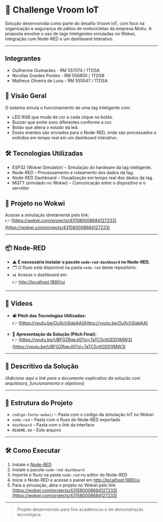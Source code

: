 # 🚀 Challenge Vroom IoT

Solução desenvolvida como parte do desafio Vroom IoT, com foco na organização e segurança de pátios de motocicletas da empresa Mottu. A proposta envolve o uso de tags inteligentes simuladas no Wokwi, integração com Node-RED e um dashboard interativo.

---

## Integrantes
- Guilherme Guimarães - RM 557074 / 1TDSA
- Nicollas Guedes Pontes - RM 556850 / 1TDSB
- Matheus Oliveira de Luna - RM 555547 / 1TDSA

## 📍 Visão Geral
O sistema simula o funcionamento de uma tag inteligente com:

- LED RGB que muda de cor a cada clique no botão.
- Buzzer que emite sons diferentes conforme a cor.
- Botão que altera o estado da led.
- Esses eventos são enviados para o Node-RED, onde são processados e exibidos em tempo real em um dashboard interativo.

## 🛠 Tecnologias Utilizadas
- ESP32 (Wokwi Simulator) – Simulação do hardware da tag inteligente.
- Node-RED – Processamento e roteamento dos dados da tag.
- Node-RED Dashboard – Visualização em tempo real dos dados da tag.
- MQTT (simulado no Wokwi) – Comunicação entre o dispositivo e o servidor.

## 🔌 Projeto no Wokwi

Acesse a simulação diretamente pelo link:  
👉 [https://wokwi.com/projects/431580008684127233](https://wokwi.com/projects/431580008684127233)

---

## 📦 Node-RED

- ⚠️ **É necessário instalar o pacote `node-red-dashboard` no Node-RED.**
- 🗂️ O fluxo está disponível na pasta `node-red` deste repositório.
- 📊 Acesse o dashboard em:  
  👉 [http://localhost:1880/ui](http://localhost:1880/ui)

---

## 🎥 Vídeos

- 📽️ **Pitch das Tecnologias Utilizadas:**  
  👉 [https://youtu.be/OuXchSjabAA](https://youtu.be/OuXchSjabAA)

- 🧠 **Apresentação da Solução (Pitch Final):**  
  👉 [https://youtu.be/UBFGZRqeJI0?si=7aTC5ctlODD1IMW3](https://youtu.be/UBFGZRqeJI0?si=7aTC5ctlODD1IMW3)

---

## 📑 Descritivo da Solução

*(Adicione aqui o link para o documento explicativo da solução com arquitetura, funcionamento e objetivos)*

---

## 📁 Estrutura do Projeto

- `codigo-fonte-wokwi/` – Pasta com o código da simulação IoT no Wokwi
- `node-red` – Pasta com o fluxo do Node-RED exportado
- `dashboard` – Pasta com o link da interface
- `README.md` – Este arquivo

---

## 🛠️ Como Executar

1. Instale o [Node-RED](https://nodered.org/)
2. Instale o pacote `node-red-dashboard`
3. Importe o fluxo na pasta `node-red` no editor do Node-RED
4. Inicie o Node-RED e acesse o painel em [http://localhost:1880/ui](http://localhost:1880/ui)
5. Para a simulação, abra o projeto no Wokwi pelo link [https://wokwi.com/projects/431580008684127233](https://wokwi.com/projects/431580008684127233)

---

> Projeto desenvolvido para fins acadêmicos e de demonstração tecnológica.
